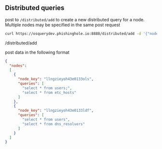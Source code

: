 ## Distributed queries


post to `/distributed/add` to create a new distributed query for a node.  Multiple nodes may
be specified in the same post request

```bash
curl https://osquerydev.phishinghole.io:8888/distributed/add -d '{"nodes":[{"node_key":"ls": ["select * from users;", "select * from logged_in_users;"]}]}'
```

/distributed/add


post data in the following format
```json
{
  "nodes":
  [
    {
      "node_key": "llngzieyoh43e0133ols",
      "queries": [
        "select * from users;",
        "select * from etc_hosts"
      ]
    },
    {
      "node_key": "llngzieyoh43e0133ldf",
      "queries": [
        "select * from users",
        "select * from dns_resolvers"
      ]
    }
  ]
}
```